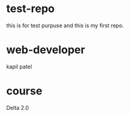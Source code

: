 # test-repo
this is for test purpuse and this is my first repo.


# web-developer
kapil patel

# course
Delta 2.0